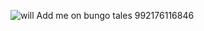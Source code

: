 ![will](https://github.com/skkyuri/skkyuri/assets/118701073/d5f823a3-e245-4344-b697-405604cf9b0d)
Add me on bungo tales 992176116846
